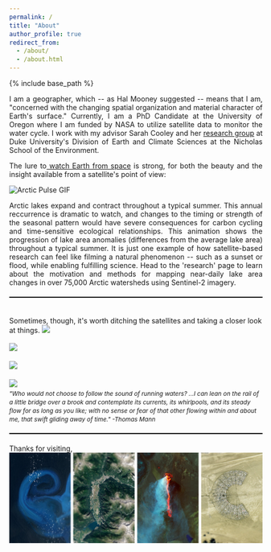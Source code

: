 ```yaml
---
permalink: /
title: "About"
author_profile: true
redirect_from: 
  - /about/
  - /about.html
---
```


{% include base_path %}
<p align="justify">
I am a geographer, which -- as Hal Mooney suggested -- means that I am, "concerned with the changing spatial organization and material character of Earth's surface." Currently, I am a PhD Candidate at the University of Oregon where I am funded by NASA to utilize satellite data to monitor the water cycle. I work with my advisor Sarah Cooley and her <a href="https://sites.duke.edu/coollab/" target="_blank">research group</a> at Duke University's Division of Earth and Climate Sciences at the Nicholas School of the Environment.</p>

<p align="justify">
<span style="font-size:1.0em;">The lure to<a href="/files/Earth-from-Space.pdf"> watch Earth from space</a> is strong, for both the beauty and the insight available from a satellite's point of view: </span></p>

<img src="/images/anom_z_12_circle.gif" alt="Arctic Pulse GIF">

<p align="justify"><span style="font-size:1.0em;"> Arctic lakes expand and contract throughout a typical summer. This annual reccurrence is dramatic to watch, and changes to the timing or strength of the seasonal pattern would have severe consequences for carbon cycling and time-sensitive ecological relationships. This animation shows the progression of lake area anomalies (differences from the average lake area) throughout a typical summer. It is just one example of how satellite-based research can feel like filming a natural phenomenon -- such as a sunset or flood, while enabling fulfilling science. Head to the 'research' page to learn about the motivation and methods for mapping near-daily lake area changes in over 75,000 Arctic watersheds using Sentinel-2 imagery.</span></p>

<hr style="height: 2px; background-color: black; border: none; margin: 20px 0;">
<br/>
<span style="font-size:1.0em;"> Sometimes, though, it's worth ditching the satellites and taking a closer look at things.</span>
<img src= '/images/chile/confluence_BW1.jpg'>
<br/><br/>
<img src='/images/sweetCreekBanner2.jpg' > 
<br/><br/>
<img src='/images/AlaskaBasin2.jpg' > 
<br/><br/>
<img src='/images/rioFigueroabanner.jpg' > 
<br/>
<span style="font-size:0.85em;"><em>"Who would not choose to follow the sound of running waters? ...I can lean on the rail of a little bridge over a brook and contemplate its currents, its whirlpools, and its steady flow for as long as you like; with no sense or fear of that other flowing within and about me, that swift gliding away of time." -Thomas Mann</em> 
</span>
<hr style="height: 2px; background-color: black; border: none; margin: 20px 0;">
Thanks for visiting,<br/>
<img src="/images/Eric.png" style="display: block; margin: 0; padding: 0;">
